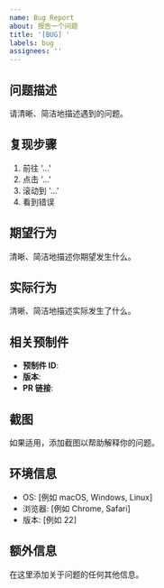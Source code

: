 ```yaml
---
name: Bug Report
about: 报告一个问题
title: '[BUG] '
labels: bug
assignees: ''
---
```


## 问题描述

请清晰、简洁地描述遇到的问题。

## 复现步骤

1. 前往 '...'
2. 点击 '...'
3. 滚动到 '...'
4. 看到错误

## 期望行为

清晰、简洁地描述你期望发生什么。

## 实际行为

清晰、简洁地描述实际发生了什么。

## 相关预制件

- **预制件 ID**: 
- **版本**: 
- **PR 链接**: 

## 截图

如果适用，添加截图以帮助解释你的问题。

## 环境信息

- OS: [例如 macOS, Windows, Linux]
- 浏览器: [例如 Chrome, Safari]
- 版本: [例如 22]

## 额外信息

在这里添加关于问题的任何其他信息。

